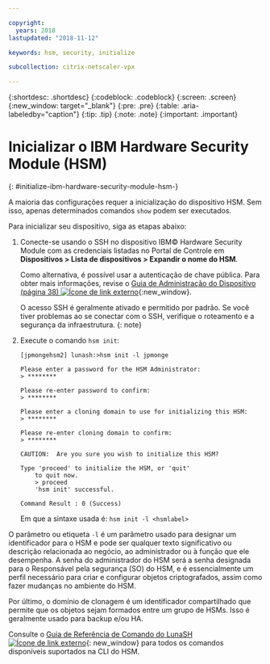 ```yaml
---

copyright:
  years: 2018
lastupdated: "2018-11-12"

keywords: hsm, security, initialize

subcollection: citrix-netscaler-vpx

---
```


{:shortdesc: .shortdesc}
{:codeblock: .codeblock}
{:screen: .screen}
{:new_window: target="_blank"}
{:pre: .pre}
{:table: .aria-labeledby="caption"}
{:tip: .tip}
{:note: .note}
{:important: .important}

# Inicializar o IBM Hardware Security Module (HSM)
{: #initialize-ibm-hardware-security-module-hsm-}

A maioria das configurações requer a inicialização do dispositivo HSM. Sem isso, apenas determinados comandos `show` podem ser executados.

Para inicializar seu dispositivo, siga as etapas abaixo:

1.	Conecte-se usando o SSH no dispositivo IBM© Hardware Security Module com as credenciais listadas no Portal de Controle em **Dispositivos > Lista de dispositivos > Expandir o nome do HSM**.

	Como alternativa, é possível usar a autenticação de chave pública. Para obter mais informações, revise o [Guia de Administração do Dispositivo (página 38) ![Ícone de link externo](../../icons/launch-glyph.svg "Ícone de link externo")](https://public.dhe.ibm.com/cloud/bluemix/network/vpx/appliance_administration_guide.pdf){:new_window}.

	O acesso SSH é geralmente ativado e permitido por padrão. Se você tiver problemas ao se conectar com o SSH, verifique o roteamento e a segurança da infraestrutura.
  {: note}

2. Execute o comando `hsm init`:

	```
	[jpmongehsm2] lunash:>hsm init -l jpmonge

	Please enter a password for the HSM Administrator:
	> ********

	Please re-enter password to confirm:
	> ********

	Please enter a cloning domain to use for initializing this HSM:
	> ********

	Please re-enter cloning domain to confirm:
	> ********

	CAUTION:  Are you sure you wish to initialize this HSM?

	Type 'proceed' to initialize the HSM, or 'quit'
		to quit now.
		> proceed
		'hsm init' successful.

	Command Result : 0 (Success)
  	```

	Em que a sintaxe usada é: `hsm init -l <hsmlabel>`

O parâmetro ou etiqueta `-l` é um parâmetro usado para designar um identificador para o HSM e pode ser qualquer texto significativo ou descrição relacionada ao negócio, ao administrador ou à função que ele desempenha. A senha do administrador do HSM será a senha designada para o Responsável pela segurança (SO) do HSM, e é essencialmente um perfil necessário para criar e configurar objetos criptografados, assim como fazer mudanças no ambiente do HSM.

Por último, o domínio de clonagem é um identificador compartilhado que permite que os objetos sejam formados entre um grupo de HSMs. Isso é geralmente usado para backup e/ou HA.

Consulte o [Guia de Referência de Comando do LunaSH![Ícone de link externo](../../icons/launch-glyph.svg "Ícone de link externo")](https://public.dhe.ibm.com/cloud/bluemix/network/vpx/lunash_command_reference_guide.pdf){: new_window} para todos os comandos disponíveis suportados na CLI do HSM.
